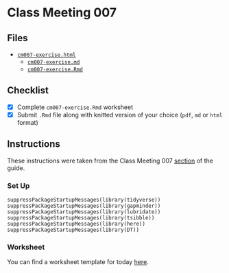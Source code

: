 # Class Meeting 007
## Files
* [`cm007-exercise.html`](https://dy-lin.github.io/STAT545-participation/cm007/cm007-exercise.html)
  * [`cm007-exercise.md`](https://github.com/dy-lin/STAT545-participation/blob/master/cm007/cm007-exercise.md)
  * [`cm007-exercise.Rmd`](https://github.com/dy-lin/STAT545-participation/blob/master/cm007/cm007-exercise.Rmd)

## Checklist
- [x] Complete `cm007-exercise.Rmd` worksheet
- [x] Submit `.Rmd` file along with knitted version of your choice (`pdf`, `md` or `html` format)

## Instructions
These instructions were taken from the Class Meeting 007 [section](https://stat545guidebook.netlify.com/intro-to-data-wrangling-part-ii.html) of the guide.

### Set Up
```
suppressPackageStartupMessages(library(tidyverse))
suppressPackageStartupMessages(library(gapminder))
suppressPackageStartupMessages(library(lubridate))
suppressPackageStartupMessages(library(tsibble))
suppressPackageStartupMessages(library(here))
suppressPackageStartupMessages(library(DT))
```

### Worksheet

You can find a worksheet template for today [here](https://raw.githubusercontent.com/STAT545-UBC/Classroom/master/tutorials/cm007-exercise.Rmd).
